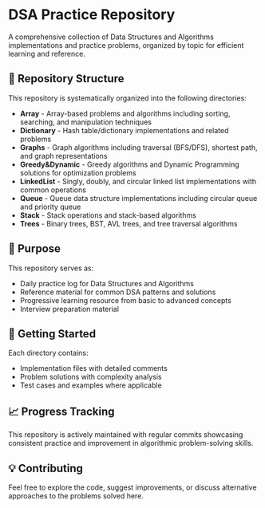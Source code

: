 # DSA Practice Repository

A comprehensive collection of Data Structures and Algorithms implementations and practice problems, organized by topic for efficient learning and reference.

## 📁 Repository Structure

This repository is systematically organized into the following directories:

- **Array** - Array-based problems and algorithms including sorting, searching, and manipulation techniques
- **Dictionary** - Hash table/dictionary implementations and related problems
- **Graphs** - Graph algorithms including traversal (BFS/DFS), shortest path, and graph representations
- **Greedy&Dynamic** - Greedy algorithms and Dynamic Programming solutions for optimization problems
- **LinkedList** - Singly, doubly, and circular linked list implementations with common operations
- **Queue** - Queue data structure implementations including circular queue and priority queue
- **Stack** - Stack operations and stack-based algorithms
- **Trees** - Binary trees, BST, AVL trees, and tree traversal algorithms

## 🎯 Purpose

This repository serves as:
- Daily practice log for Data Structures and Algorithms
- Reference material for common DSA patterns and solutions
- Progressive learning resource from basic to advanced concepts
- Interview preparation material

## 🚀 Getting Started

Each directory contains:
- Implementation files with detailed comments
- Problem solutions with complexity analysis
- Test cases and examples where applicable

## 📈 Progress Tracking

This repository is actively maintained with regular commits showcasing consistent practice and improvement in algorithmic problem-solving skills.

## 💡 Contributing

Feel free to explore the code, suggest improvements, or discuss alternative approaches to the problems solved here.
